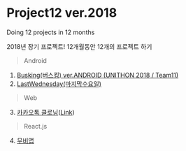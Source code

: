 # Project12 ver.2018

Doing 12 projects in 12 months

2018년 장기 프로젝트!
12개월동안 12개의 프로젝트 하기

> Android
1. [Busking(버스킹) ver.ANDROID (UNITHON 2018 / Team11)](https://github.com/HyeonSik/Busking)
2. [LastWednesday(마지막수요일)](https://github.com/Nexters/LastWednesday)
> Web
3. [카카오톡 클로닝](https://github.com/HyeonSik/kakao-clone)([Link](https://hyeonsik.github.io/kakao-clone/))
> React.js
4. [무비앱](https://github.com/HyeonSik/movie_app)
